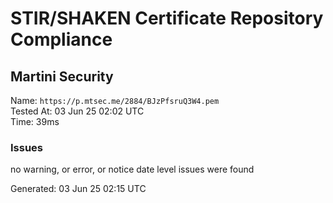 # STIR/SHAKEN Certificate Repository Compliance

## Martini Security

Name: `https://p.mtsec.me/2884/BJzPfsruQ3W4.pem`\
Tested At: 03 Jun 25 02:02 UTC\
Time: 39ms

### Issues

no warning, or error, or notice date level issues were found

Generated: 03 Jun 25 02:15 UTC